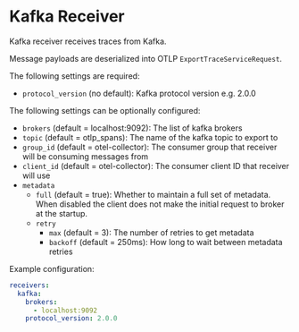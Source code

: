 # Kafka Receiver

Kafka receiver receives traces from Kafka.

Message payloads are deserialized into OTLP `ExportTraceServiceRequest`.

The following settings are required:
- `protocol_version` (no default): Kafka protocol version e.g. 2.0.0

The following settings can be optionally configured:
- `brokers` (default = localhost:9092): The list of kafka brokers
- `topic` (default = otlp_spans): The name of the kafka topic to export to
- `group_id` (default = otel-collector):  The consumer group that receiver will be consuming messages from
- `client_id` (default = otel-collector): The consumer client ID that receiver will use
- `metadata`
  - `full` (default = true): Whether to maintain a full set of metadata. 
           When disabled the client does not make the initial request to broker at the startup.
  - `retry`
    - `max` (default = 3): The number of retries to get metadata
    - `backoff` (default = 250ms): How long to wait between metadata retries

Example configuration:

```yaml
receivers:
  kafka:
    brokers:
      - localhost:9092
    protocol_version: 2.0.0
```
